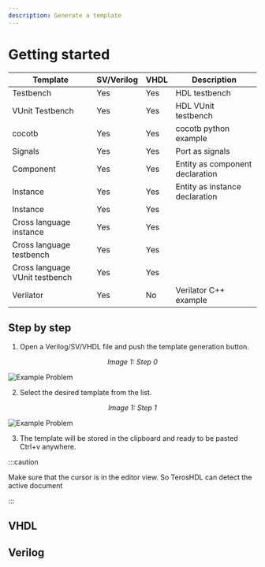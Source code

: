 ```yaml
---
description: Generate a template
---
```


# Getting started

<p align="center">


| Template                        | SV/Verilog  | VHDL  | Description |
|---------------------------------|-------------| ----- | ------------|
| Testbench                       | Yes         | Yes   | HDL testbench |
| VUnit Testbench                 | Yes         | Yes   | HDL VUnit testbench |
| cocotb                          | Yes         | Yes   | cocotb python example |
| Signals                         | Yes         | Yes   | Port as signals |
| Component                       | Yes         | Yes   | Entity as component declaration |
| Instance                        | Yes         | Yes   | Entity as instance declaration |
| Instance                        | Yes         | Yes   | |
| Cross language instance         | Yes         | Yes   | |
| Cross language testbench        | Yes         | Yes   | |
| Cross language VUnit testbench  | Yes         | Yes   | |
| Verilator                       | Yes         | No    | Verilator C++ example |

</p>


## Step by step


1. Open a Verilog/SV/VHDL file and push the template generation button.

<p align="center">
<i>Image 1: Step 0 </i>

![Example Problem](/img/templates/step_0.png) 
</p>

2. Select the desired template from the list.

<p align="center">
<i>Image 1: Step 1 </i>

![Example Problem](/img/templates/step_1.png) 
</p>

3. The template will be stored in the clipboard and ready to be pasted Ctrl+v anywhere.

:::caution

Make sure that the cursor is in the editor view. So TerosHDL can detect the active document

:::

## VHDL

## Verilog

